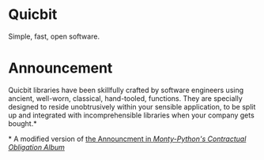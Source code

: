 # Quicbit

Simple, fast, open software.



# Announcement

Quicbit libraries have been skillfully crafted by software engineers using ancient, well-worn, classical,
hand-tooled, functions.  They are specially designed to reside unobtrusively within your sensible application, 
to be split up and integrated with incomprehensible libraries when your company gets bought.\*


\* A modified version of
 [the Announcment in *Monty-Python's Contractual Obligation Album*](https://en.wikipedia.org/wiki/Monty_Python's_Contractual_Obligation_Album)
